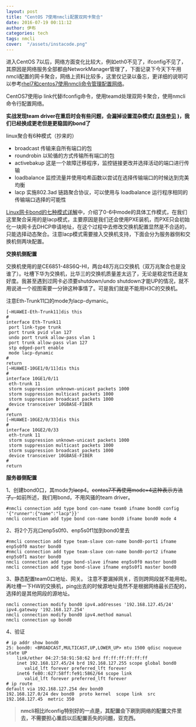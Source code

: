 ```yaml
---
layout: post
title: "CentOS 7使用nmcli配置双网卡聚合"
date: 2016-07-19 00:11:12
author: 伊布
categories: tech
tags: nmcli
cover:  "/assets/instacode.png"
---
```


进入CentOS 7以后，网络方面变化比较大，例如eth0不见了，ifconfig不见了，其原因是网络服务全部都由NetworkManager管理了，下面记录下今天下午用nmcli配置的网卡聚合，网络上资料比较多，这里仅记录以备忘，更详细的说明可以参考[rhel7和centos7使用nmcli命令管理配置网络](https://www.cnhzz.com/nmcli/)。

CentOS7使用ip link代替ifconfig命令，使用teamd处理双网卡聚合，使用nmcli命令行配置网络。

**实战发现team driver在重启时会有些问题，会漏掉设置混杂模式( [具体参见](http://www.datastart.cn/tech/2016/11/24/promisc.html) )，我们已经换成更老但是更稳固的bond了**

linux聚合有6种模式（抄来的）

- broadcast 传输来自所有端口的包
- roundrobin 以轮循的方式传输所有端口的包
- activebakup 这是一个故障迁移程序，监控链接更改并选择活动的端口进行传输
- loadbalance 监控流量并使用哈希函数以尝试在选择传输端口的时候达到完美均衡
- lacp 实施802.3ad 链路聚合协议，可以使用与 loadbalance 运行程序相同的传输端口选择的可能性

[Linux网卡bond的七种模式详解](http://linuxnote.blog.51cto.com/9876511/1680315)中，介绍了0-6中mode的具体工作模式，在我们这里聚合采用的是lacp模式，主要原因是我们还会使用PXE装机，而PXE只会初始化一块网卡去DHCP申请地址，在这个过程中去修改交换机配置显然是不合适的，只能选择动态聚合。注意lacp模式需要接入交换机支持，下面会分为服务器侧和交换机侧两块配置。


**交换机侧配置**

交换机使用的是CE6851-48S6Q-HI，两台48万兆口交换机（双万兆聚合也是没谁了）。吐槽下华为交换机，比华三的交换机质量差太远了，无论是稳定性还是友好度。我甚至遇到过网卡必须要shutdown/undo shutdown才能UP的情况，就不用说进一个视图需要一分钟这种事情了。可是我们就是不能用H3C的交换机。

注意Eth-Trunk11口的mode为lacp-dymanic。

```
[~HUAWEI-Eth-Trunk11]dis this
#
interface Eth-Trunk11
 port link-type trunk
 port trunk pvid vlan 127
 undo port trunk allow-pass vlan 1
 port trunk allow-pass vlan 127
 stp edged-port enable
 mode lacp-dynamic
#
return
[~HUAWEI-10GE1/0/11]dis this
#
interface 10GE1/0/11
 eth-trunk 11
 storm suppression unknown-unicast packets 1000
 storm suppression multicast packets 1000
 storm suppression broadcast packets 1000
 device transceiver 10GBASE-FIBER
#
return
[~HUAWEI-10GE2/0/33]dis this
#
interface 10GE2/0/33
 eth-trunk 11
 storm suppression unknown-unicast packets 1000
 storm suppression multicast packets 1000
 storm suppression broadcast packets 1000
 device transceiver 10GBASE-FIBER
#
return
```


**服务器侧配置**

1、创建bond0口，其mode为~~lacp~~4。~~centos7不再使用mode=4这种表示方法了。~~如前所述，我们用bond，不用风骚的team driver。

```
#nmcli connection add type bond con-name team0 ifname bond0 config '{"runner":{"name":"lacp"}}'
nmcli connection add type bond con-name bond0 ifname bond0 mode 4
```

2、将2个万兆口enp5s0f0、enp5s0f1加到bond0里去

```
#nmcli connection add type team-slave con-name bond0-port1 ifname enp5s0f0 master bond0
#nmcli connection add type team-slave con-name bond0-port2 ifname enp5s0f1 master bond0
nmcli connection add type bond-slave ifname enp5s0f0 master bond0
nmcli connection add type bond-slave ifname enp5s0f1 master bond0
```

3、静态配置team0口地址、网关。
注意不要漏掉网关，否则跨网段就不能用啦。再吐槽一下HW的交换机，ping出去的时候源地址竟然不是根据网络最长匹配的，选择的是其他网段的源地址。

```
nmcli connection modify bond0 ipv4.addresses '192.168.127.45/24' ipv4.gateway '192.168.127.254'
nmcli connection modify bond0 ipv4.method manual
nmcli connection up bond0
```

4、验证

```
# ip addr show bond0
25: bond0: <BROADCAST,MULTICAST,UP,LOWER_UP> mtu 1500 qdisc noqueue state UP
    link/ether 04:27:58:91:58:62 brd ff:ff:ff:ff:ff:ff
    inet 192.168.127.45/24 brd 192.168.127.255 scope global bond0
       valid_lft forever preferred_lft forever
    inet6 fe80::627:58ff:fe91:5862/64 scope link
       valid_lft forever preferred_lft forever
# ip route
default via 192.168.127.254 dev bond0
192.168.127.0/24 dev bond0  proto kernel  scope link  src 192.168.127.45  metric 350
```

> **nmcli相比ifconfig特别好的一点是，其配置会下刷到网络的配置文件里去，不需要担心重启以后配置丢失的问题，亚克西。**
